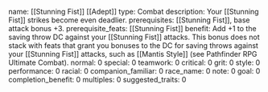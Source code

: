 name: [[Stunning Fist]] [[Adept]]
type: Combat
description: Your [[Stunning Fist]] strikes become even deadlier.
prerequisites: [[Stunning Fist]], base attack bonus +3.
prerequisite_feats: [[Stunning Fist]]
benefit: Add +1 to the saving throw DC against your [[Stunning Fist]] attacks. This bonus does not stack with feats that grant you bonuses to the DC for saving throws against your [[Stunning Fist]] attacks, such as [[Mantis Style]] (see Pathfinder RPG Ultimate Combat).
normal: 0
special: 0
teamwork: 0
critical: 0
grit: 0
style: 0
performance: 0
racial: 0
companion_familiar: 0
race_name: 0
note: 0
goal: 0
completion_benefit: 0
multiples: 0
suggested_traits: 0
